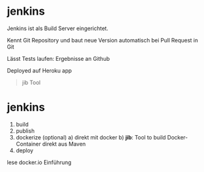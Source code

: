 jenkins
=======

Jenkins ist als Build Server eingerichtet.

Kennt Git Repository und baut neue Version automatisch bei Pull Request in Git

Lässt Tests laufen: Ergebnisse an Github

Deployed auf Heroku app

> jib Tool

# jenkins
1. build
2. publish
3. dockerize (optional)
	a) direkt mit docker
	b) **jib**: Tool to build Docker-Container direkt aus Maven
4. deploy
	
lese docker.io Einführung